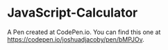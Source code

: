 # JavaScript-Calculator
A Pen created at CodePen.io. You can find this one at https://codepen.io/joshuadjacoby/pen/bMPJOv.

 
